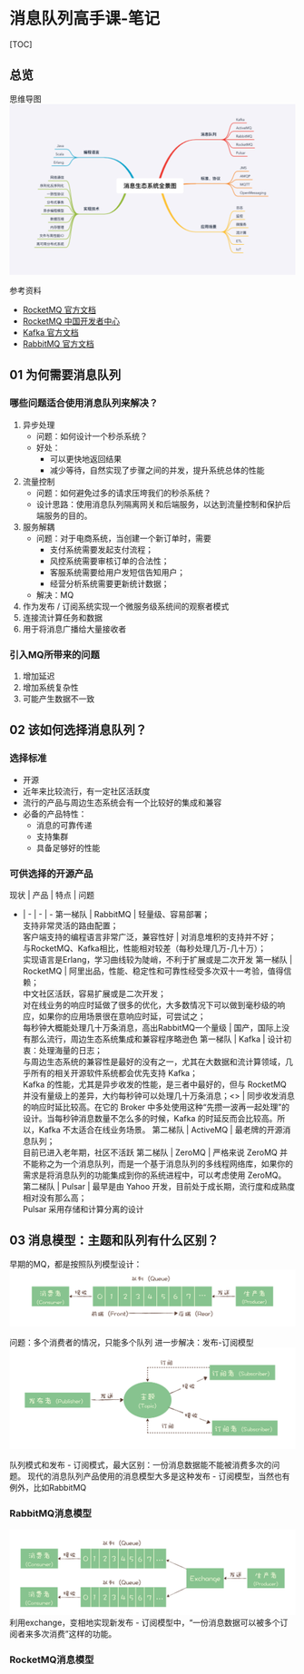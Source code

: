 # 消息队列高手课-笔记

[TOC]

## 总览
思维导图
![消息队列总览思维导图](images/消息队列总览思维导图.png)

参考资料
- [RocketMQ 官方文档](https://rocketmq.apache.org/docs/quick-start/)
- [RocketMQ 中国开发者中心](http://rocketmq.cloud/zh-cn/)
- [Kafka 官方文档](http://kafka.apache.org/documentation/)
- [RabbitMQ 官方文档](https://www.rabbitmq.com/documentation.html)

## 01 为何需要消息队列
### 哪些问题适合使用消息队列来解决？
1. 异步处理
   - 问题：如何设计一个秒杀系统？
   - 好处：
     - 可以更快地返回结果
     - 减少等待，自然实现了步骤之间的并发，提升系统总体的性能
2. 流量控制
   - 问题：如何避免过多的请求压垮我们的秒杀系统？
   - 设计思路：使用消息队列隔离网关和后端服务，以达到流量控制和保护后端服务的目的。
3. 服务解耦
    - 问题：对于电商系统，当创建一个新订单时，需要
      - 支付系统需要发起支付流程；
      - 风控系统需要审核订单的合法性；
      - 客服系统需要给用户发短信告知用户；
      - 经营分析系统需要更新统计数据；
    - 解决：MQ
4. 作为发布 / 订阅系统实现一个微服务级系统间的观察者模式
5. 连接流计算任务和数据
6. 用于将消息广播给大量接收者

### 引入MQ所带来的问题
1. 增加延迟
2. 增加系统复杂性
3. 可能产生数据不一致


## 02 该如何选择消息队列？
### 选择标准
- 开源
- 近年来比较流行，有一定社区活跃度
- 流行的产品与周边生态系统会有一个比较好的集成和兼容
- 必备的产品特性：
  - 消息的可靠传递
  - 支持集群
  - 具备足够好的性能

### 可供选择的开源产品

现状 | 产品 | 特点  | 问题 
- |  - | - | - 
第一梯队 | RabbitMQ | 轻量级、容易部署；<br/>支持非常灵活的路由配置；<br/>客户端支持的编程语言非常广泛，兼容性好 | 对消息堆积的支持并不好；<br/>与RocketMQ、Kafka相比，性能相对较差（每秒处理几万-几十万）；<br/>实现语言是Erlang，学习曲线较为陡峭，不利于扩展或是二次开发
第一梯队 | RocketMQ | 阿里出品，性能、稳定性和可靠性经受多次双十一考验，值得信赖；<br/>中文社区活跃，容易扩展或是二次开发；<br/>对在线业务的响应时延做了很多的优化，大多数情况下可以做到毫秒级的响应，如果你的应用场景很在意响应时延，可尝试之；<br/>每秒钟大概能处理几十万条消息，高出RabbitMQ一个量级 | 国产，国际上没有那么流行，周边生态系统集成和兼容程序略逊色
第一梯队 | Kafka | 设计初衷：处理海量的日志；<br/>与周边生态系统的兼容性是最好的没有之一，尤其在大数据和流计算领域，几乎所有的相关开源软件系统都会优先支持 Kafka；<br/>Kafka 的性能，尤其是异步收发的性能，是三者中最好的，但与 RocketMQ 并没有量级上的差异，大约每秒钟可以处理几十万条消息；<> | 同步收发消息的响应时延比较高。在它的 Broker 中多处使用这种“先攒一波再一起处理”的设计。当每秒钟消息数量不怎么多的时候，Kafka 的时延反而会比较高。所以，Kafka 不太适合在线业务场景。
第二梯队 | ActiveMQ | 最老牌的开源消息队列；<br/>目前已进入老年期，社区不活跃
第二梯队 | ZeroMQ | 严格来说 ZeroMQ 并不能称之为一个消息队列，而是一个基于消息队列的多线程网络库，如果你的需求是将消息队列的功能集成到你的系统进程中，可以考虑使用 ZeroMQ。
第二梯队 | Pulsar | 最早是由 Yahoo 开发，目前处于成长期，流行度和成熟度相对没有那么高；<br/>Pulsar 采用存储和计算分离的设计


## 03 消息模型：主题和队列有什么区别？
早期的MQ，都是按照队列模型设计：
![02队列模型.jpg](images/02队列模型.jpg)

问题：多个消费者的情况，只能多个队列
进一步解决：发布-订阅模型
![02发布订阅模型.jpg](images/02发布订阅模型.jpg)

队列模式和发布 - 订阅模式，最大区别：一份消息数据能不能被消费多次的问题。
现代的消息队列产品使用的消息模型大多是这种发布 - 订阅模型，当然也有例外，比如RabbitMQ

### RabbitMQ消息模型
![02RabbitMQ模型.jpg](images/02RabbitMQ模型.jpg)
利用exchange，变相地实现新发布 - 订阅模型中，“一份消息数据可以被多个订阅者来多次消费”这样的功能。

### RocketMQ消息模型

